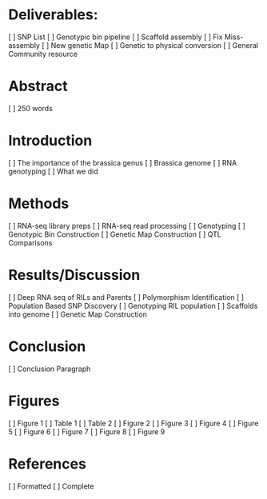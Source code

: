 # Deliverables:
[ ] SNP List
[ ] Genotypic bin pipeline
[ ] Scaffold assembly 
[ ] Fix Miss-assembly 
[ ] New genetic Map
[ ] Genetic to physical conversion
[ ] General Community resource

# Abstract
[ ] 250 words

# Introduction
[ ] The importance of the brassica genus
[ ] Brassica genome
[ ] RNA genotyping
[ ] What we did

# Methods
[ ] RNA-seq library preps
[ ] RNA-seq read processing
[ ] Genotyping
[ ] Genotypic Bin Construction
[ ] Genetic Map Construction
[ ] QTL Comparisons

# Results/Discussion
[ ] Deep RNA seq of RILs and Parents
[ ] Polymorphism Identification
[ ] Population Based SNP Discovery
[ ] Genotyping RIL population
[ ] Scaffolds into genome
[ ] Genetic Map Construction

# Conclusion
[ ] Conclusion Paragraph

# Figures
[ ] Figure 1
[ ] Table 1
[ ] Table 2
[ ] Figure 2
[ ] Figure 3
[ ] Figure 4
[ ] Figure 5
[ ] Figure 6
[ ] Figure 7
[ ] Figure 8
[ ] Figure 9

# References
[ ] Formatted
[ ] Complete
